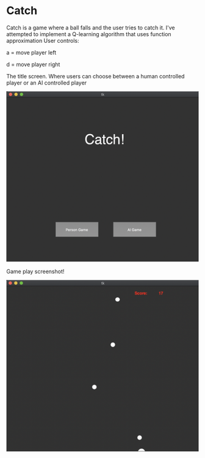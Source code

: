 # Catch

Catch is a game where a ball falls and the user tries to catch it.
I've attempted to implement a Q-learning algorithm that uses function approximation 
User controls:

a = move player left

d = move player right


The title screen.  Where users can choose between a human controlled player or an AI controlled player

![Title Screen](https://github.com/ChristopherSWest/reinforcement_learning_practice/blob/develop/Catch/Catch_Title.png)

Game play screenshot!

![Game play picutre](https://github.com/ChristopherSWest/reinforcement_learning_practice/blob/develop/Catch/Catch.png)
